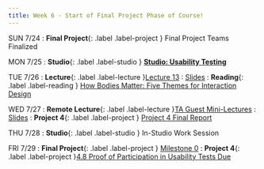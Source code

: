 ```yaml
---
title: Week 6 - Start of Final Project Phase of Course!
---
```


SUN 7/24
: **Final Project**{: .label .label-project } Final Project Teams Finalized

MON 7/25
: **Studio**{: .label .label-studio } [**Studio: Usability Testing**](#)

TUE 7/26
: **Lecture**{: .label .label-lecture }[Lecture 13](https://bcourses.berkeley.edu/courses/1515859/external_tools/78985)
	: [Slides](https://drive.google.com/drive/folders/1QaZaZay39VsE3DDVGFWscu2TYw-M21s2?usp=sharing)
: **Reading**{: .label .label-reading } [How Bodies Matter: Five Themes for Interaction Design](https://drive.google.com/file/d/1sk8ak4ucNNAAgGLf6Ukx_SnuSuSOMUQX/view)


WED 7/27
: **Remote Lecture**{: .label .label-lecture }[TA Guest Mini-Lectures](https://bcourses.berkeley.edu/courses/1515859/external_tools/78985)
	: [Slides](https://drive.google.com/drive/folders/1QaZaZay39VsE3DDVGFWscu2TYw-M21s2?usp=sharing)
: **Project 4**{: .label .label-project } [Project 4 Final Report](https://docs.google.com/document/d/1EXzERZ7lBEhtPJg8pLuv9EcLn-JCeEzRtZX8mVKX2HU/edit#heading=h.7w6w11lj2zrx)

THU 7/28
: **Studio**{: .label .label-studio } In-Studio Work Session

FRI 7/29
: **Final Project**{: .label .label-project } [Milestone 0](https://docs.google.com/document/d/1g7VMlPbCgve1XahevxpZ9oAfjfD3pRD2Az1uV7_BL-E/edit?usp=sharing)
:  **Project 4**{: .label .label-project }[4.8 Proof of Participation in Usability Tests Due](https://docs.google.com/document/d/1EXzERZ7lBEhtPJg8pLuv9EcLn-JCeEzRtZX8mVKX2HU/edit#heading=h.ynj4ln4yle9)




